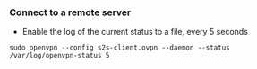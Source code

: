 ### Connect to a remote server
 - Enable the log of the current status to a file, every 5 seconds

```
sudo openvpn --config s2s-client.ovpn --daemon --status /var/log/openvpn-status 5
```